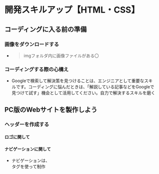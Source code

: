 # 開発スキルアップ【HTML・CSS】
## コーディングに入る前の準備
### 画像をダウンロードする
 - >imgフォルダ内に画像ファイルがある〇
### コーディングする際の心構え
 - Googleで検索して解決策を見つけることは、エンジニアとして重要なスキルです。コーディングに悩んだときは、「解説している記事などをGoogleで見つけて試す」機会として活用してください。自力で解決するスキルを磨く
## PC版のWebサイトを製作しよう
### ヘッダーを作成する
#### ロゴに関して
#### ナビゲーションに関して
  - ナビゲーションは、<nav>タグを使って制作
